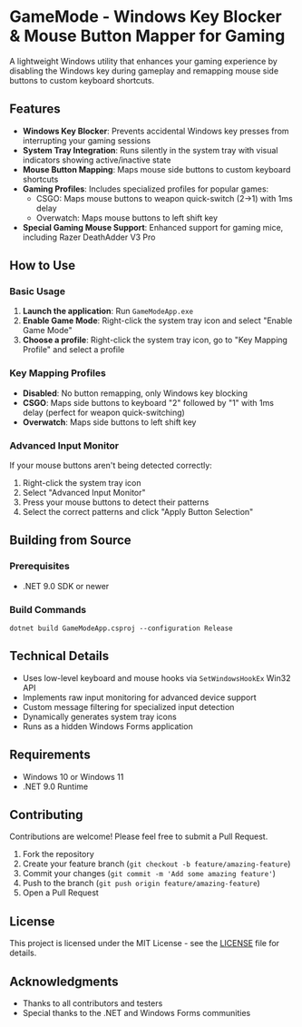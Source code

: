 # GameMode - Windows Key Blocker & Mouse Button Mapper for Gaming

A lightweight Windows utility that enhances your gaming experience by disabling the Windows key during gameplay and remapping mouse side buttons to custom keyboard shortcuts.

## Features

- **Windows Key Blocker**: Prevents accidental Windows key presses from interrupting your gaming sessions
- **System Tray Integration**: Runs silently in the system tray with visual indicators showing active/inactive state
- **Mouse Button Mapping**: Maps mouse side buttons to custom keyboard shortcuts
- **Gaming Profiles**: Includes specialized profiles for popular games:
  - CSGO: Maps mouse buttons to weapon quick-switch (2→1) with 1ms delay
  - Overwatch: Maps mouse buttons to left shift key
- **Special Gaming Mouse Support**: Enhanced support for gaming mice, including Razer DeathAdder V3 Pro

## How to Use

### Basic Usage

1. **Launch the application**: Run `GameModeApp.exe`
2. **Enable Game Mode**: Right-click the system tray icon and select "Enable Game Mode"
3. **Choose a profile**: Right-click the system tray icon, go to "Key Mapping Profile" and select a profile

### Key Mapping Profiles

- **Disabled**: No button remapping, only Windows key blocking
- **CSGO**: Maps side buttons to keyboard "2" followed by "1" with 1ms delay (perfect for weapon quick-switching)
- **Overwatch**: Maps side buttons to left shift key

### Advanced Input Monitor

If your mouse buttons aren't being detected correctly:

1. Right-click the system tray icon
2. Select "Advanced Input Monitor"
3. Press your mouse buttons to detect their patterns
4. Select the correct patterns and click "Apply Button Selection"

## Building from Source

### Prerequisites

- .NET 9.0 SDK or newer

### Build Commands

```
dotnet build GameModeApp.csproj --configuration Release
```

## Technical Details

- Uses low-level keyboard and mouse hooks via `SetWindowsHookEx` Win32 API
- Implements raw input monitoring for advanced device support
- Custom message filtering for specialized input detection
- Dynamically generates system tray icons
- Runs as a hidden Windows Forms application

## Requirements

- Windows 10 or Windows 11
- .NET 9.0 Runtime

## Contributing

Contributions are welcome! Please feel free to submit a Pull Request.

1. Fork the repository
2. Create your feature branch (`git checkout -b feature/amazing-feature`)
3. Commit your changes (`git commit -m 'Add some amazing feature'`)
4. Push to the branch (`git push origin feature/amazing-feature`)
5. Open a Pull Request

## License

This project is licensed under the MIT License - see the [LICENSE](LICENSE) file for details.

## Acknowledgments

- Thanks to all contributors and testers
- Special thanks to the .NET and Windows Forms communities